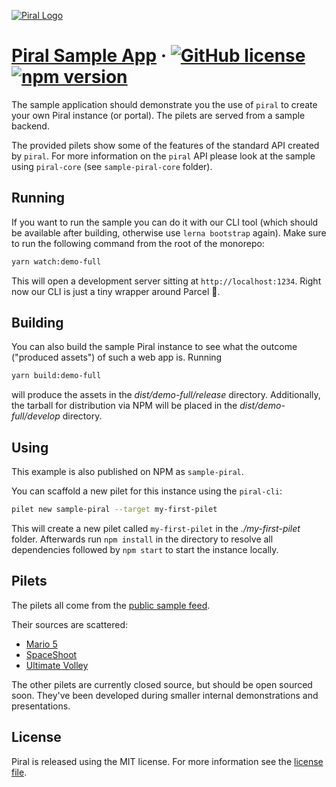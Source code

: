 [![Piral Logo](https://github.com/smapiot/piral/raw/master/docs/assets/logo.png)](https://piral.io)

# [Piral Sample App](https://piral.io) &middot; [![GitHub license](https://img.shields.io/badge/license-MIT-blue.svg)](https://github.com/smapiot/piral/blob/master/LICENSE) [![npm version](https://img.shields.io/npm/v/sample-piral.svg?style=flat)](https://www.npmjs.com/package/sample-piral)

The sample application should demonstrate you the use of `piral` to create your own Piral instance (or portal). The pilets are served from a sample backend.

The provided pilets show some of the features of the standard API created by `piral`. For more information on the `piral` API please look at the sample using `piral-core` (see `sample-piral-core` folder).

## Running

If you want to run the sample you can do it with our CLI tool (which should be available after building, otherwise use `lerna bootstrap` again). Make sure to run the following command from the root of the monorepo:

```sh
yarn watch:demo-full
```

This will open a development server sitting at `http://localhost:1234`. Right now our CLI is just a tiny wrapper around Parcel :rocket:.

## Building

You can also build the sample Piral instance to see what the outcome ("produced assets") of such a web app is. Running

```sh
yarn build:demo-full
```

will produce the assets in the *dist/demo-full/release* directory. Additionally, the tarball for distribution via NPM will be placed in the *dist/demo-full/develop* directory.

## Using

This example is also published on NPM as `sample-piral`.

You can scaffold a new pilet for this instance using the `piral-cli`:

```sh
pilet new sample-piral --target my-first-pilet
```

This will create a new pilet called `my-first-pilet` in the *./my-first-pilet* folder. Afterwards run `npm install` in the directory to resolve all dependencies followed by `npm start` to start the instance locally.

## Pilets

The pilets all come from the [public sample feed](https://feed.piral.cloud/api/v1/pilet/sample).

Their sources are scattered:

- [Mario 5](https://github.com/FlorianRappl/mario5-sample-pilet)
- [SpaceShoot](https://github.com/FlorianRappl/spaceshoot-sample-pilet)
- [Ultimate Volley](https://github.com/FlorianRappl/volley-sample-pilet)

The other pilets are currently closed source, but should be open sourced soon. They've been developed during smaller internal demonstrations and presentations.

## License

Piral is released using the MIT license. For more information see the [license file](./LICENSE).
